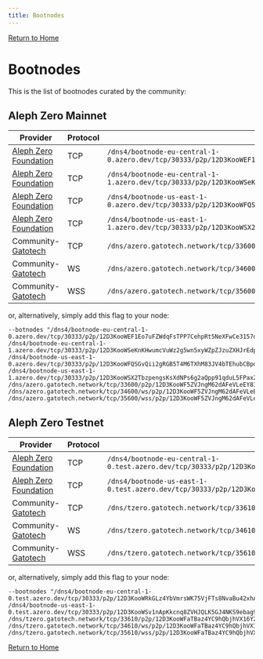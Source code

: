 ```yaml
---
title: Bootnodes
---
```


[Return to Home](/)

# Bootnodes

This is the list of bootnodes curated by the community:

## Aleph Zero Mainnet

|Provider|Protocol|P2P Multiaddress|
|---|----|--|
|[Aleph Zero Foundation](https://alephzero.org/)|TCP|`/dns4/bootnode-eu-central-1-0.azero.dev/tcp/30333/p2p/12D3KooWEF1Eo7uFZWdqFsTPP7CehpRt5NeXFwCe3157qpoU5aqd`|
|[Aleph Zero Foundation](https://alephzero.org/)|TCP|`/dns4/bootnode-eu-central-1-1.azero.dev/tcp/30333/p2p/12D3KooWSeKnKHwumcVuWz2g5wn5xyWZpZJzuZXHJrEdpi8bj4HR`|
|[Aleph Zero Foundation](https://alephzero.org/)|TCP|`/dns4/bootnode-us-east-1-0.azero.dev/tcp/30333/p2p/12D3KooWFQSGvQii2gRGB5T4M6TXhM83JV4bTEhubCBpdoR6Rkwk`|
|[Aleph Zero Foundation](https://alephzero.org/)|TCP|`/dns4/bootnode-us-east-1-1.azero.dev/tcp/30333/p2p/12D3KooWSX2TbzpengsKsXdNPs6g2aQpp91qduL5FPax2SqgCaxa`|
|Community- [Gatotech](https://gatotech.uk)|TCP|`/dns/azero.gatotech.network/tcp/33600/p2p/12D3KooWF5ZVJngM62dAFeVLeEY81ZvtRPoH3QTvLsTheCEgyfkW`|
|Community- [Gatotech](https://gatotech.uk)|WS|`/dns/azero.gatotech.network/tcp/34600/ws/p2p/12D3KooWF5ZVJngM62dAFeVLeEY81ZvtRPoH3QTvLsTheCEgyfkW`|
|Community- [Gatotech](https://gatotech.uk)|WSS|`/dns/azero.gatotech.network/tcp/35600/wss/p2p/12D3KooWF5ZVJngM62dAFeVLeEY81ZvtRPoH3QTvLsTheCEgyfkW`|

or, alternatively, simply add this flag to your node:

```
--botnodes "/dns4/bootnode-eu-central-1-0.azero.dev/tcp/30333/p2p/12D3KooWEF1Eo7uFZWdqFsTPP7CehpRt5NeXFwCe3157qpoU5aqd /dns4/bootnode-eu-central-1-1.azero.dev/tcp/30333/p2p/12D3KooWSeKnKHwumcVuWz2g5wn5xyWZpZJzuZXHJrEdpi8bj4HR /dns4/bootnode-us-east-1-0.azero.dev/tcp/30333/p2p/12D3KooWFQSGvQii2gRGB5T4M6TXhM83JV4bTEhubCBpdoR6Rkwk /dns4/bootnode-us-east-1-1.azero.dev/tcp/30333/p2p/12D3KooWSX2TbzpengsKsXdNPs6g2aQpp91qduL5FPax2SqgCaxa /dns/azero.gatotech.network/tcp/33600/p2p/12D3KooWF5ZVJngM62dAFeVLeEY81ZvtRPoH3QTvLsTheCEgyfkW /dns/azero.gatotech.network/tcp/34600/ws/p2p/12D3KooWF5ZVJngM62dAFeVLeEY81ZvtRPoH3QTvLsTheCEgyfkW /dns/azero.gatotech.network/tcp/35600/wss/p2p/12D3KooWF5ZVJngM62dAFeVLeEY81ZvtRPoH3QTvLsTheCEgyfkW"
```

## Aleph Zero Testnet

|Provider|Protocol|P2P Multiaddress|
|---|----|--|
|[Aleph Zero Foundation](https://alephzero.org/)|TCP|`/dns4/bootnode-eu-central-1-0.test.azero.dev/tcp/30333/p2p/12D3KooWRkGLz4YbVmrsWK75VjFTs8NvaBu42xhAmQaP4KeJpw1L`|
|[Aleph Zero Foundation](https://alephzero.org/)|TCP|`/dns4/bootnode-us-east-1-0.test.azero.dev/tcp/30333/p2p/12D3KooWSv1nApKkcnq8ZVHJQLK5GJ4NKS9ebag9QrRTzksLTGUy`|
|Community- [Gatotech](https://gatotech.uk)|TCP|`/dns/tzero.gatotech.network/tcp/33610/p2p/12D3KooWFaTBaz4YC9hQbjhVX16Y29gMcYqts7WJjzbxq34m7rTm`|
|Community- [Gatotech](https://gatotech.uk)|WS|`/dns/tzero.gatotech.network/tcp/34610/ws/p2p/12D3KooWFaTBaz4YC9hQbjhVX16Y29gMcYqts7WJjzbxq34m7rTm`|
|Community- [Gatotech](https://gatotech.uk)|WSS|`/dns/tzero.gatotech.network/tcp/35610/wss/p2p/12D3KooWFaTBaz4YC9hQbjhVX16Y29gMcYqts7WJjzbxq34m7rTm`|

or, alternatively, simply add this flag to your node:

```
--bootnodes "/dns4/bootnode-eu-central-1-0.test.azero.dev/tcp/30333/p2p/12D3KooWRkGLz4YbVmrsWK75VjFTs8NvaBu42xhAmQaP4KeJpw1L /dns4/bootnode-us-east-1-0.test.azero.dev/tcp/30333/p2p/12D3KooWSv1nApKkcnq8ZVHJQLK5GJ4NKS9ebag9QrRTzksLTGUy /dns/tzero.gatotech.network/tcp/33610/p2p/12D3KooWFaTBaz4YC9hQbjhVX16Y29gMcYqts7WJjzbxq34m7rTm /dns/tzero.gatotech.network/tcp/34610/ws/p2p/12D3KooWFaTBaz4YC9hQbjhVX16Y29gMcYqts7WJjzbxq34m7rTm /dns/tzero.gatotech.network/tcp/35610/wss/p2p/12D3KooWFaTBaz4YC9hQbjhVX16Y29gMcYqts7WJjzbxq34m7rTm"
```

[Return to Home](/)